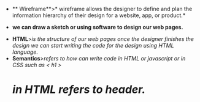 + ** Wireframe**>* wireframe allows the designer to define and plan the information hierarchy of their design for a website, app, or product.*
* **we can draw a sketch or using software to design our web pages.**
+ **HTML**>*is the structure of our web pages once the designer finishes the design we can start writing the code for the design using HTML language.*
+ **Semantics**>*refers to how can write code in HTML or javascript or in
CSS such as < h1 > <h1>in HTML refers to header.*
